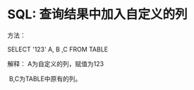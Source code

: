 # SQL: 查询结果中加入自定义的列

方法：

SELECT '123' A, B ,C FROM TABLE

解释： A为自定义的列，赋值为123

​       B,C为TABLE中原有的列。